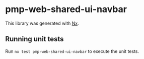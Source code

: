 # pmp-web-shared-ui-navbar

This library was generated with [Nx](https://nx.dev).

## Running unit tests

Run `nx test pmp-web-shared-ui-navbar` to execute the unit tests.
